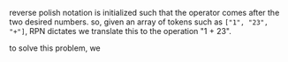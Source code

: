 reverse polish notation is initialized such that the operator comes after the two desired numbers. so, given an array of tokens such as `["1", "23", "+"]`, RPN dictates we translate this to the operation "1 + 23".

to solve this problem, we 